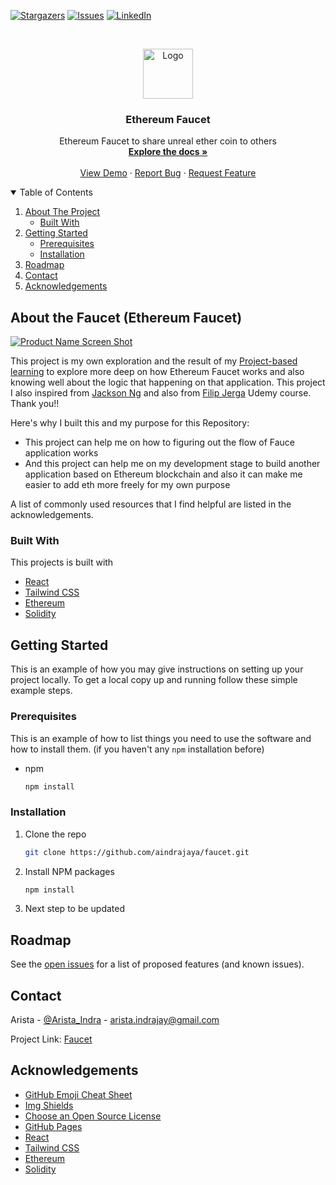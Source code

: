 <!-- PROJECT SHIELDS -->
[![Stargazers][stars-shield]][stars-url]
[![Issues][issues-shield]][issues-url]
[![LinkedIn][linkedin-shield]][linkedin-url]

<!-- PROJECT LOGO -->
<br />
<p align="center">
  <a href="https://github.com/aindrajaya/faucet">
    <img src="images/logo.png" alt="Logo" width="80" height="80">
  </a>

  <h3 align="center">Ethereum Faucet</h3>

  <p align="center">
    Ethereum Faucet to share unreal ether coin to others
    <br />
    <a href="https://github.com/aindrajaya/faucet"><strong>Explore the docs »</strong></a>
    <br />
    <br />
    <a href="https://github.com/aindrajaya/faucet">View Demo</a>
    ·
    <a href="https://github.com/aindrajaya/faucet/issues">Report Bug</a>
    ·
    <a href="https://github.com/aindrajaya/faucet/issues">Request Feature</a>
  </p>
</p>

<!-- TABLE OF CONTENTS -->
<details open="open">
  <summary>Table of Contents</summary>
  <ol>
    <li>
      <a href="#about-the-project">About The Project</a>
      <ul>
        <li><a href="#built-with">Built With</a></li>
      </ul>
    </li>
    <li>
      <a href="#getting-started">Getting Started</a>
      <ul>
        <li><a href="#prerequisites">Prerequisites</a></li>
        <li><a href="#installation">Installation</a></li>
      </ul>
    </li>
    <li><a href="#roadmap">Roadmap</a></li>
    <li><a href="#contact">Contact</a></li>
    <li><a href="#acknowledgements">Acknowledgements</a></li>
  </ol>
</details>

<!-- ABOUT THE PROJECT -->
## About the Faucet (Ethereum Faucet)
[![Product Name Screen Shot][product-screenshot]](https://example.com)

This project is my own exploration and the result of my [Project-based learning](https://www.pblworks.org/what-is-pbl) to explore more deep on how Ethereum Faucet works and also knowing well about the logic that happening on that application. This project I also inspired from [Jackson Ng](https://github.com/jacksonng77) and also from [Filip Jerga](https://github.com/Jerga99) Udemy course. Thank you!!

Here's why I built this and my purpose for this Repository:
* This project can help me on how to figuring out the flow of Fauce application works 
* And this project can help me on my development stage to build another application based on Ethereum blockchain and also it can make me easier to add eth more freely for my own purpose

A list of commonly used resources that I find helpful are listed in the acknowledgements.

### Built With
This projects is built with
* [React](https://reactjs.org/)
* [Tailwind CSS](https://tailwindcss.com/)
* [Ethereum](https://ethereum.org/en/)
* [Solidity](https://docs.soliditylang.org/en/v0.8.9/)



<!-- GETTING STARTED -->
## Getting Started

This is an example of how you may give instructions on setting up your project locally.
To get a local copy up and running follow these simple example steps.

### Prerequisites

This is an example of how to list things you need to use the software and how to install them. (if you haven't any `npm` installation before)
* npm
  ```sh
  npm install
  ```

### Installation

1. Clone the repo
   ```sh
   git clone https://github.com/aindrajaya/faucet.git
   ```
2. Install NPM packages
   ```sh
   npm install
   ```
3. Next step to be updated



<!-- ROADMAP -->
## Roadmap

See the [open issues](https://github.com/aindrajaya/faucet/issues) for a list of proposed features (and known issues).



<!-- CONTACT -->
## Contact
Arista - [@Arista_Indra](https://twitter.com/Arista_Indra) - arista.indrajay@gmail.com

Project Link: [Faucet](https://github.com/aindrajaya/faucet)



<!-- ACKNOWLEDGEMENTS -->
## Acknowledgements
* [GitHub Emoji Cheat Sheet](https://www.webpagefx.com/tools/emoji-cheat-sheet)
* [Img Shields](https://shields.io)
* [Choose an Open Source License](https://choosealicense.com)
* [GitHub Pages](https://pages.github.com)
* [React](https://reactjs.org/)
* [Tailwind CSS](https://tailwindcss.com/)
* [Ethereum](https://ethereum.org/en/)
* [Solidity](https://docs.soliditylang.org/en/v0.8.9/)


<!-- MARKDOWN LINKS & IMAGES -->
<!-- https://www.markdownguide.org/basic-syntax/#reference-style-links -->
[stars-shield]: https://img.shields.io/github/stars/aindrajaya/faucet.svg?style=for-the-badge
[stars-url]: https://github.com/aindrajaya/faucet/stargazers
[issues-shield]: https://img.shields.io/github/issues/aindrajaya/faucet.svg?style=for-the-badge
[issues-url]: https://github.com/aindrajaya/faucet/issues
[linkedin-shield]: https://img.shields.io/badge/-LinkedIn-black.svg?style=for-the-badge&logo=linkedin&colorB=555
[linkedin-url]: https://www.linkedin.com/in/aindrajaya
[product-screenshot]: images/screenshot.png